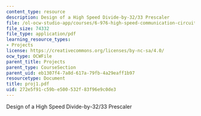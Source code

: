 ```yaml
---
content_type: resource
description: Design of a High Speed Divide-by-32/33 Prescaler
file: /ol-ocw-studio-app/courses/6-976-high-speed-communication-circuits-and-systems-spring-2003/272e5f91c59be500532f83f96e9c0de3_proj1.pdf
file_size: 74332
file_type: application/pdf
learning_resource_types:
- Projects
license: https://creativecommons.org/licenses/by-nc-sa/4.0/
ocw_type: OCWFile
parent_title: Projects
parent_type: CourseSection
parent_uid: eb1307f4-7a8d-617a-79fb-4a29eaff1b97
resourcetype: Document
title: proj1.pdf
uid: 272e5f91-c59b-e500-532f-83f96e9c0de3
---
```

Design of a High Speed Divide-by-32/33 Prescaler